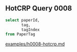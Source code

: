 
## HotCRP Query 0008
```sql
select paperId,
       tag,
       tagIndex
from PaperTag
```
[examples/h0008-hotcrp.md](/examples/h0008-hotcrp.md)